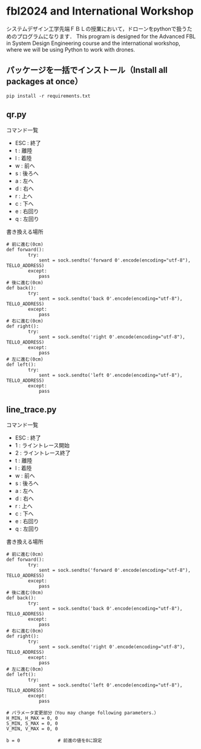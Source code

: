 # fbl2024 and International Workshop

システムデザイン工学先端ＦＢＬの授業において，ドローンをpythonで扱うためのプログラムになります．
This program is designed for the Advanced FBL in System Design Engineering course and the international workshop, where we will be using Python to work with drones.


## パッケージを一括でインストール（Install all packages at once）
```
pip install -r requirements.txt
```

## qr.py

コマンド一覧
- ESC : 終了
- t : 離陸
- l : 着陸
- w : 前へ
- s : 後ろへ
- a : 左へ
- d : 右へ
- r : 上へ
- c : 下へ
- e : 右回り
- q : 左回り

書き換える場所
```
# 前に進む(0cm)
def forward():
        try:
            sent = sock.sendto('forward 0'.encode(encoding="utf-8"), TELLO_ADDRESS)
        except:
            pass
# 後に進む(0cm)
def back():
        try:
            sent = sock.sendto('back 0'.encode(encoding="utf-8"), TELLO_ADDRESS)
        except:
            pass
# 右に進む(0cm)
def right():
        try:
            sent = sock.sendto('right 0'.encode(encoding="utf-8"), TELLO_ADDRESS)
        except:
            pass
# 左に進む(0cm)
def left():
        try:
            sent = sock.sendto('left 0'.encode(encoding="utf-8"), TELLO_ADDRESS)
        except:
            pass
```

## line_trace.py
コマンド一覧
- ESC : 終了
- 1 : ライントレース開始
- 2 : ライントレース終了
- t : 離陸
- l : 着陸
- w : 前へ
- s : 後ろへ
- a : 左へ
- d : 右へ
- r : 上へ
- c : 下へ
- e : 右回り
- q : 左回り

書き換える場所
```
# 前に進む(0cm)
def forward():
        try:
            sent = sock.sendto('forward 0'.encode(encoding="utf-8"), TELLO_ADDRESS)
        except:
            pass
# 後に進む(0cm)
def back():
        try:
            sent = sock.sendto('back 0'.encode(encoding="utf-8"), TELLO_ADDRESS)
        except:
            pass
# 右に進む(0cm)
def right():
        try:
            sent = sock.sendto('right 0'.encode(encoding="utf-8"), TELLO_ADDRESS)
        except:
            pass
# 左に進む(0cm)
def left():
        try:
            sent = sock.sendto('left 0'.encode(encoding="utf-8"), TELLO_ADDRESS)
        except:
            pass
```
```
# パラメータ変更部分（You may change following parameters.）
H_MIN, H_MAX = 0, 0
S_MIN, S_MAX = 0, 0
V_MIN, V_MAX = 0, 0
```
```
b = 0              # 前進の値を0に設定
```
